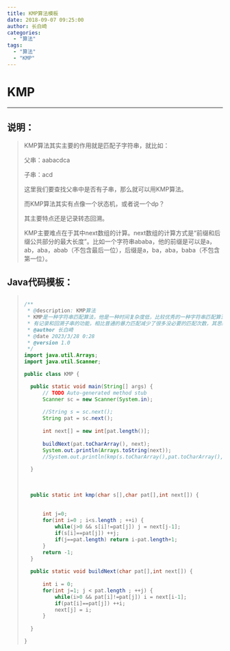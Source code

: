 ```yaml
---
title: KMP算法模板
date: 2018-09-07 09:25:00
author: 长白崎
categories:
  - "算法"
tags:
  - "算法"
  - "KMP"
---
```




# KMP

---

## 说明：

> KMP算法其实主要的作用就是匹配子字符串，就比如：
>
> 父串：aabacdca
>
> 子串：acd
>
> 这里我们要查找父串中是否有子串，那么就可以用KMP算法。
>
> 而KMP算法其实有点像一个状态机，或者说一个dp？
>
> 其主要特点还是记录转态回溯。
>
> KMP主要难点在于其中next数组的计算。next数组的计算方式是“前缀和后缀公共部分的最大长度”。比如一个字符串ababa，他的前缀是可以是a，ab，aba，abab（不包含最后一位），后缀是a，ba，aba，baba（不包含第一位）。
>
> 

## Java代码模板：

> ```java
> 
> /**
>  * @description: KMP算法
>  * KMP是一种字符串匹配算法，他是一种时间复杂度低，比较优秀的一种字符串匹配算法，一般可以拿来做一下字符串匹配类的题目。他与一般的暴力匹配比较其有点就是
>  * 有记录和回溯子串的功能，相比普通的暴力匹配减少了很多没必要的匹配次数，其思想概念有点类似于dp，和简单状态机。
>  * @author 长白崎
>  * @date 2023/3/28 0:28
>  * @version 1.0
>  */
> import java.util.Arrays;
> import java.util.Scanner;
> 
> public class KMP {
> 
> 	public static void main(String[] args) {
> 		// TODO Auto-generated method stub
> 		Scanner sc = new Scanner(System.in);
> 		
> 		//String s = sc.next();
> 		String pat = sc.next();
> 		
> 		int next[] = new int[pat.length()];
> 		
> 		buildNext(pat.toCharArray(), next);
> 		System.out.println(Arrays.toString(next));
> 		//System.out.println(kmp(s.toCharArray(),pat.toCharArray(),next));
> 		
> 	}
> 	
> 	
> 	
> 	public static int kmp(char s[],char pat[],int next[]) {
> 		
> 		
> 		int j=0;
> 		for(int i=0 ; i<s.length ; ++i) {
> 			while(j>0 && s[i]!=pat[j]) j = next[j-1];
> 			if(s[i]==pat[j]) ++j;
> 			if(j==pat.length) return i-pat.length+1;
> 		}
> 		return -1;
> 	}
> 	
> 	public static void buildNext(char pat[],int next[]) {
> 		
> 		int i = 0;
> 		for(int j=1; j < pat.length ; ++j) {
> 			while(i>0 && pat[i]!=pat[j]) i = next[i-1];
> 			if(pat[i]==pat[j]) ++i;
> 			next[j] = i;
> 		}
> 		
> 	}
> 
> }
> ```